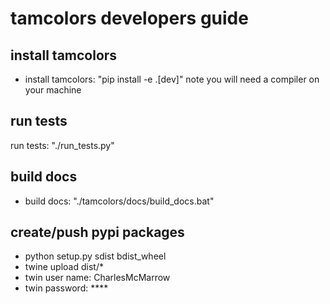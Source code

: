 # tamcolors developers guide

## install tamcolors
* install tamcolors: "pip install -e .[dev]" note you will need a compiler on your machine

## run tests 
run tests: "./run_tests.py"

## build docs
* build docs: "./tamcolors/docs/build_docs.bat"

## create/push pypi packages
* python setup.py sdist bdist_wheel
* twine upload dist/*
* twin user name: CharlesMcMarrow
* twin password: ****
